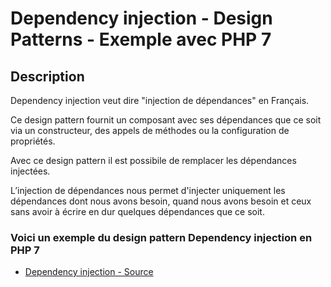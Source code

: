 # Dependency injection - Design Patterns - Exemple avec PHP 7




## Description

Dependency injection veut dire "injection de dépendances" en Français.

Ce design pattern fournit un composant avec ses dépendances que ce soit via un constructeur,
des appels de méthodes ou la configuration de propriétés.

Avec ce design pattern il est possibile de remplacer les dépendances injectées.

L’injection de dépendances nous permet d'injecter uniquement les dépendances dont nous avons besoin,
quand nous avons besoin et ceux sans avoir à écrire en dur quelques dépendances que ce soit.






### Voici un exemple du design pattern Dependency injection en PHP 7

* [Dependency injection - Source](https://github.com/stephweb/design-patterns-php/blob/master/src/dependency-injection/index.php)